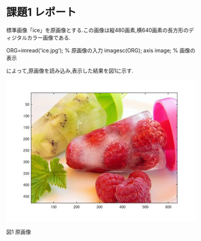 # 課題1 レポート

標準画像「ice」を原画像とする.この画像は縦480画素,横640画素の長方形のディジタルカラー画像である.

ORG=imread('ice.jpg'); % 原画像の入力
imagesc(ORG); axis image; % 画像の表示

によって,原画像を読み込み,表示した結果を図1に示す.

![原画像](https://github.com/MakotoSaito/lecture_image_processing/blob/master/Kekka/kadai01/kadai1_1.jpg?raw=true)

図1 原画像
